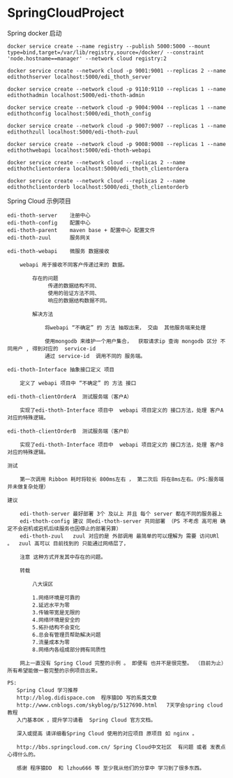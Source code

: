 # SpringCloudProject

Spring docker 启动
    
    docker service create --name registry --publish 5000:5000 --mount type=bind,target=/var/lib/registry,source=/docker/ --constraint 'node.hostname==manager' --network cloud registry:2
    
    docker service create --network cloud -p 9001:9001 --replicas 2 --name edithothserver localhost:5000/edi_thoth_server
    
    docker service create --network cloud -p 9110:9110 --replicas 1 --name edithothadmin localhost:5000/edi-thoth-admin
    
    docker service create --network cloud -p 9004:9004 --replicas 1 --name edithothconfig localhost:5000/edi_thoth_config
    
    docker service create --network cloud -p 9007:9007 --replicas 1 --name edithothzull localhost:5000/edi-thoth-zuul
    
    docker service create --network cloud -p 9008:9008 --replicas 1 --name edithothwebapi localhost:5000/edi-thoth-webapi
    
    docker service create --network cloud --replicas 2 --name edithothclientordera localhost:5000/edi_thoth_clientordera
    
    docker service create --network cloud --replicas 2 --name edithothclientorderb localhost:5000/edi_thoth_clientorderb

Spring Cloud 示例项目 

	edi-thoth-server	注册中心
	edi-thoth-config	配置中心
	edi-thoth-parent	maven base + 配置中心 配置文件
	edi-thoth-zuul		服务网关
		
	edi-thoth-webapi	微服务 数据接收  
		
		webapi 用于接收不同客户传递过来的 数据。
			
			存在的问题
				 传递的数据结构不同、
				 使用的验证方法不同、
				 响应的数据结构数据不同。
				 
			解决方法 
			
				将webapi “不确定” 的 方法 抽取出来， 交由  其他服务端来处理 
				
				使用mongodb 来维护一个用户集合，  获取请求ip 查询 mongodb 区分 不同用户 , 得到对应的  service-id 
				通过 service-id  调用不同的 服务端。
	
	edi-thoth-Interface	抽象接口定义 项目
		
		定义了 webapi 项目中 “不确定” 的 方法 接口
	
	edi-thoth-clientOrderA	测试服务端（客户A）
		
		实现了edi-thoth-Interface 项目中  webapi 项目定义的 接口方法，处理 客户A 对应的特殊逻辑。
		
	edi-thoth-clientOrderB	测试服务端（客户B）	
		
		实现了edi-thoth-Interface 项目中  webapi 项目定义的 接口方法，处理 客户B 对应的特殊逻辑。
	
	测试
	
		第一次调用 Ribbon 耗时将较长 800ms左右 ， 第二次后 将在8ms左右。（PS:服务端并未做复杂处理）
		
	建议
		
		edi-thoth-server 最好部署 3个 及以上 并且 每个 server 都在不同的服务器上
		edi-thoth-config 建议 同edi-thoth-server 共同部署 （PS 不考虑 高可用 确定不会宕机或宕机后续服务也因停止的部署另算）
		edi-thoth-zuul   zuul 对应的是 外部调用 最简单的可以理解为 需要 访问URl 。  zuul 高可以 目前找到的 只能通过网络层了，
	
		注意 这种方式开发其中存在的问题。 
			
		转载
		
			八大误区
			
			1.网络环境是可靠的
			2.延迟水平为零
			3.传输带宽是无限的
			4.网络环境是安全的
			5.拓扑结构不会变化
			6.总会有管理员帮助解决问题
			7.流量成本为零
			8.网络内各组成部分拥有同质性
	
		网上一直没有 Spring Cloud 完整的示例 。 即便有 也并不是很完整。 （目前为止）
	所有希望能做一套完整的示例项目出来。
	
	PS: 
	   Spring Cloud 学习推荐  
	   http://blog.didispace.com  程序猿DD 写的系类文章
	   http://www.cnblogs.com/skyblog/p/5127690.html   7天学会spring cloud教程
	   入门基本OK ，提升学习请看  Spring Cloud 官方文档。
	   
	   深入或提高 请详细看Spring Cloud 使用的对应项目 原项目 如 nginx 。
	   
	   http://bbs.springcloud.com.cn/ Spring Cloud中文社区  有问题 或者 发表点心得什么的。
	   
	   感谢 程序猿DD  和 lzhou666 等 至少我从他们的分享中 学习到了很多东西。
	   
	   
	
	
	
